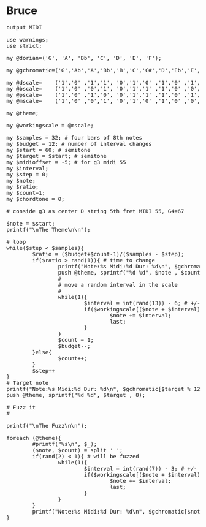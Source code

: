 # Bruce
<pre>
output MIDI

use warnings;
use strict;

my @dorian=('G', 'A', 'Bb', 'C', 'D', 'E', 'F');

my @gchromatic=('G','Ab','A','Bb','B','C','C#','D','Eb','E','F','F#'); # G chromatic, transpose in MIDI if needed

my @dscale=    ('1','0' ,'1','1', '0','1','0' ,'1','0' ,'1','1','0'); # semitones in Dorian scale
my @bscale=    ('1','0' ,'0','1', '0','1','1' ,'1','0' ,'0','1','0'); # semitones in Blues scale
my @pscale=    ('1','0' ,'1','0', '0','1','1' ,'1','0' ,'1','0','0'); # semitones in Pentatonic scale
my @mscale=    ('1','0' ,'0','1', '0','1','0' ,'1','0' ,'0','1','0'); # semitones in Minor Penta scale

my @theme;

my @workingscale = @mscale;

my $samples = 32; # four bars of 8th notes
my $budget = 12; # number of interval changes
my $start = 60; # semitone
my $target = $start; # semitone
my $midioffset = -5; # for g3 midi 55
my $interval;
my $step = 0;
my $note;
my $ratio;
my $count=1;
my $chordtone = 0;

# conside g3 as center D string 5th fret MIDI 55, G4=67

$note = $start;
printf("\nThe Theme\n\n");

# loop
while($step < $samples){
        $ratio = ($budget+$count-1)/($samples - $step);
        if($ratio > rand(1)){ # time to change
                printf("Note:%s Midi:%d Dur: %d\n", $gchromatic[$note % 12],$note + $midioffset, $count);
                push @theme, sprintf("%d %d", $note , $count);
                #
                # move a random interval in the scale
                #
                while(1){
                        $interval = int(rand(13)) - 6; # +/- half octive
                        if($workingscale[($note + $interval) % 12]){
                                $note += $interval;
                                last;
                        }
                }
                $count = 1;
                $budget--;
        }else{
                $count++;
        }
        $step++
}
# Target note
printf("Note:%s Midi:%d Dur: %d\n", $gchromatic[$target % 12],$target + $midioffset, 8);
push @theme, sprintf("%d %d", $target , 8);

# Fuzz it
#

printf("\nThe Fuzz\n\n");

foreach (@theme){
        #printf("%s\n", $_);
        ($note, $count) = split ' ';
        if(rand(2) < 1){ # will be fuzzed
                while(1){
                        $interval = int(rand(7)) - 3; # +/- three semi
                        if($workingscale[($note + $interval) % 12]){
                                $note += $interval;
                                last;
                        }
                }
        }
        printf("Note:%s Midi:%d Dur: %d\n", $gchromatic[$note % 12],$note + $midioffset, $count);
}
